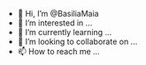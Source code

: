 - 👋 Hi, I’m @BasiliaMaia
- 👀 I’m interested in ...
- 🌱 I’m currently learning ...
- 💞️ I’m looking to collaborate on ...
- 📫 How to reach me ...

<!---
BasiliaMaia/BasiliaMaia is a ✨ special ✨ repository because its `README.md` (this file) appears on your GitHub profile.
You can click the Preview link to take a look at your changes.
--->
